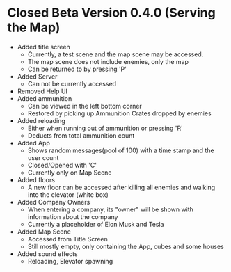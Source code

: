 # Closed Beta Version 0.4.0 (Serving the Map)
- Added title screen
    - Currently, a test scene and the map scene may be accessed.
    - The map scene does not include enemies, only the map
    - Can be returned to by pressing 'P'
- Added Server
    - Can not be currently accessed
- Removed Help UI
- Added ammunition
    - Can be viewed in the left bottom corner
    - Restored by picking up Ammunition Crates dropped by enemies
- Added reloading
    - Either when running out of ammunition or pressing 'R'
    - Deducts from total ammunition count
- Added App
    - Shows random messages(pool of 100) with a time stamp and the user count
    - Closed/Opened with 'C'
    - Currently only on Map Scene
- Added floors
    - A new floor can be accessed after killing all enemies and walking into the elevator (white box)
- Added Company Owners
    - When entering a company, its "owner" will be shown with information about the company
    - Currently a placeholder of Elon Musk and Tesla
- Added Map Scene
    - Accessed from Title Screen
    - Still mostly empty, only containing the App, cubes and some houses
- Added sound effects
    - Reloading, Elevator spawning
